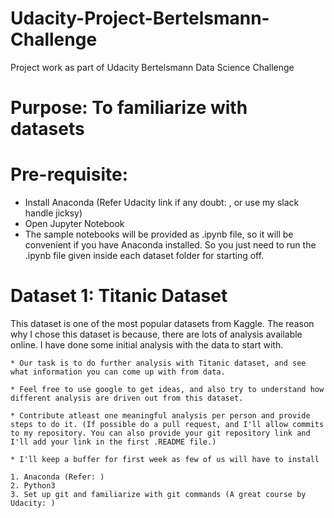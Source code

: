 # Udacity-Project-Bertelsmann-Challenge
Project work as part of Udacity Bertelsmann Data Science Challenge

# Purpose: To familiarize with datasets

# Pre-requisite:
* Install Anaconda (Refer Udacity link if any doubt: <add link> , or use my slack handle jicksy)
* Open Jupyter Notebook 
* The sample notebooks will be provided as .ipynb file, so it will be convenient if you have Anaconda installed. So you just need to run the .ipynb file given inside each dataset folder for starting off.


# Dataset 1: Titanic Dataset
This dataset is one of the most popular datasets from Kaggle. The reason why I chose this dataset is because, there are lots of analysis available online. I have done some initial analysis with the data to start with. 

 	* Our task is to do further analysis with Titanic dataset, and see what information you can come up with from data. 

 	* Feel free to use google to get ideas, and also try to understand how different analysis are driven out from this dataset. 

 	* Contribute atleast one meaningful analysis per person and provide steps to do it. (If possible do a pull request, and I'll allow commits to my repository. You can also provide your git repository link and I'll add your link in the first .README file.) 

 	* I'll keep a buffer for first week as few of us will have to install 

 	1. Anaconda (Refer: )
 	2. Python3 
 	3. Set up git and familiarize with git commands (A great course by Udacity: )
